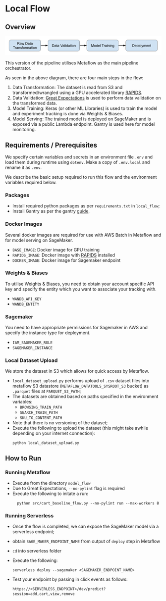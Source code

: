 # Local Flow


## Overview


![local_flow_diagram](imgs/local_flow.png)

This version of the pipeline utilises Metaflow as the main pipeline orchestrator.

As seen in the above diagram, there are four main steps in the flow:

1. Data Transformation: The dataset is read from S3 and transformed/wrangled using a GPU accelerated library [RAPIDS](https://rapids.ai/).
2. Data Validation: [Great Expectations](https://greatexpectations.io/) is used to perform data validation on the transformed data.
3. Model Training: Keras (or other ML Libraries) is used to train the model and experiment tracking is done via Weights & Biases.
4. Model Serving: The trained model is deployed on SageMaker and is exposed via a public Lambda endpoint.
   Gantry is used here for model monitoring.


## Requirements / Prerequisites

We specify certain variables and secrets in an environment file `.env` and load them
during runtime using `dotenv`. Make a copy of `.env.local` and rename it as `.env`.

We describe the basic setup required to run this flow and the environment variables required below.

### Packages

- Install required python packages as per `requirements.txt` in `local_flow`;
- Install Gantry as per the gantry [guide](https://docs.gantry.io/en/latest/how-to/installation.html).

### Docker Images

Several docker images are required for use with AWS Batch in Metaflow and
for model serving on SageMaker.

- `BASE_IMAGE`: Docker image for GPU training
- `RAPIDS_IMAGE`: Docker image with [RAPIDS](https://rapids.ai/) installed
- `DOCKER_IMAGE`: Docker image for Sagemaker endpoint

### Weights & Biases
To utilise Weights & Biases, you need to obtain your account specific API key and specify the entity which you
want to associate your tracking with.

- `WANDB_API_KEY`
- `WANDB_ENTITY`

### Sagemaker
You need to have appropriate permissions for Sagemaker in AWS and specify the instance type for deployment.
- `IAM_SAGEMAKER_ROLE`
- `SAGEMAKER_INSTANCE`

### Local Dataset Upload

We store the dataset in S3 which allows for quick access by Metaflow.

- `local_dataset_upload.py` performs upload of `.csv` dataset files into metaflow S3
  datastore (`METAFLOW_DATATOOLS_SYSROOT_S3` bucket) as `.parquet` files at `PARQUET_S3_PATH`;
- The datasets are obtained based on paths specified in the environment variables:
    - `BROWSING_TRAIN_PATH`
    - `SEARCH_TRAIN_PATH`
    - `SKU_TO_CONTENT_PATH`
- Note that there is no versioning of the dataset;
- Execute the following to upload the dataset (this might take awhile depending
  on your internet connection):
  ```
  python local_dataset_upload.py
  ```


## How to Run

### Running Metaflow

- Execute from the directory `model_flow`
- Due to Great Expectations, `--no-pylint` flag is required
- Execute the following to initate a run:
  ```
    python src/cart_baseline_flow.py --no-pylint run --max-workers 8
  ```

### Running Serverless
-  Once the flow is completed, we can expose the SageMaker model via a serverless endpoint;
-  obtain `SAGE_MAKER_ENDPOINT_NAME` from output of `deploy` step in Metaflow
- `cd` into serverless folder
-  Execute the following:
   ```
   serverless deploy --sagemaker <SAGEMAKER_ENDPOINT_NAME>
   ```

- Test your endpoint by passing in click events as follows:
   ```
   https://<SERVERLESS_ENDPOINT>/dev/predict?session=add,cart,view,remove
   ```

